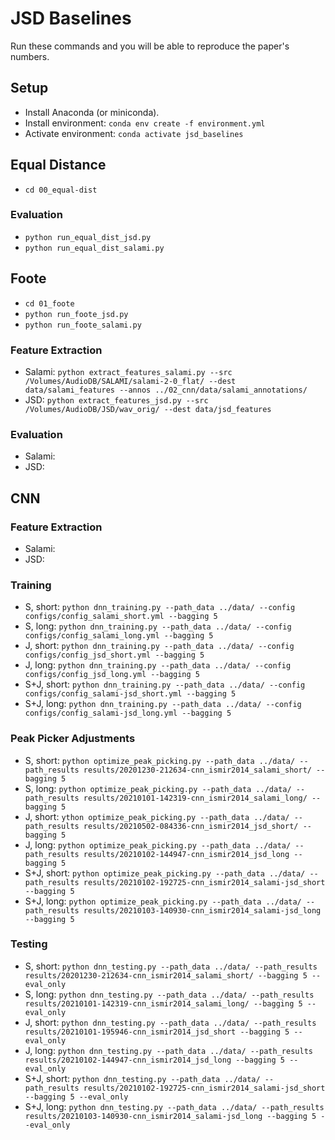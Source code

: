 # JSD Baselines

Run these commands and you will be able to reproduce the paper's numbers.

## Setup

* Install Anaconda (or miniconda).
* Install environment: `conda env create -f environment.yml`
* Activate environment: `conda activate jsd_baselines`

## Equal Distance

* `cd 00_equal-dist`

### Evaluation

* `python run_equal_dist_jsd.py`
* `python run_equal_dist_salami.py`

## Foote

* `cd 01_foote`
* `python run_foote_jsd.py`
* `python run_foote_salami.py`

### Feature Extraction

* Salami: `python extract_features_salami.py --src /Volumes/AudioDB/SALAMI/salami-2-0_flat/ --dest data/salami_features --annos ../02_cnn/data/salami_annotations/`
* JSD: `python extract_features_jsd.py --src /Volumes/AudioDB/JSD/wav_orig/ --dest data/jsd_features`

### Evaluation

* Salami:
* JSD:

## CNN

### Feature Extraction

* Salami:
* JSD:

### Training

* S, short: `python dnn_training.py --path_data ../data/ --config configs/config_salami_short.yml --bagging 5`
* S, long: `python dnn_training.py --path_data ../data/ --config configs/config_salami_long.yml --bagging 5`
* J, short: `python dnn_training.py --path_data ../data/ --config configs/config_jsd_short.yml --bagging 5`
* J, long: `python dnn_training.py --path_data ../data/ --config configs/config_jsd_long.yml --bagging 5`
* S+J, short: `python dnn_training.py --path_data ../data/ --config configs/config_salami-jsd_short.yml --bagging 5`
* S+J, long: `python dnn_training.py --path_data ../data/ --config configs/config_salami-jsd_long.yml --bagging 5`

### Peak Picker Adjustments

* S, short: `python optimize_peak_picking.py --path_data ../data/ --path_results results/20201230-212634-cnn_ismir2014_salami_short/ --bagging 5`
* S, long: `python optimize_peak_picking.py --path_data ../data/ --path_results results/20210101-142319-cnn_ismir2014_salami_long/ --bagging 5`
* J, short: `ython optimize_peak_picking.py --path_data ../data/ --path_results results/20210502-084336-cnn_ismir2014_jsd_short/ --bagging 5`
* J, long: `python optimize_peak_picking.py --path_data ../data/ --path_results results/20210102-144947-cnn_ismir2014_jsd_long --bagging 5`
* S+J, short: `python optimize_peak_picking.py --path_data ../data/ --path_results results/20210102-192725-cnn_ismir2014_salami-jsd_short --bagging 5`
* S+J, long: `python optimize_peak_picking.py --path_data ../data/ --path_results results/20210103-140930-cnn_ismir2014_salami-jsd_long --bagging 5`

### Testing

* S, short: `python dnn_testing.py --path_data ../data/ --path_results results/20201230-212634-cnn_ismir2014_salami_short/ --bagging 5 --eval_only`
* S, long: `python dnn_testing.py --path_data ../data/ --path_results results/20210101-142319-cnn_ismir2014_salami_long/ --bagging 5 --eval_only`
* J, short: `python dnn_testing.py --path_data ../data/ --path_results results/20210101-195946-cnn_ismir2014_jsd_short --bagging 5 --eval_only`
* J, long: `python dnn_testing.py --path_data ../data/ --path_results results/20210102-144947-cnn_ismir2014_jsd_long --bagging 5 --eval_only`
* S+J, short: `python dnn_testing.py --path_data ../data/ --path_results results/20210102-192725-cnn_ismir2014_salami-jsd_short --bagging 5 --eval_only`
* S+J, long: `python dnn_testing.py --path_data ../data/ --path_results results/20210103-140930-cnn_ismir2014_salami-jsd_long --bagging 5 --eval_only`
